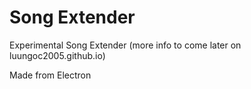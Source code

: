 # Song Extender

Experimental Song Extender (more info to come later on luungoc2005.github.io)

Made from Electron